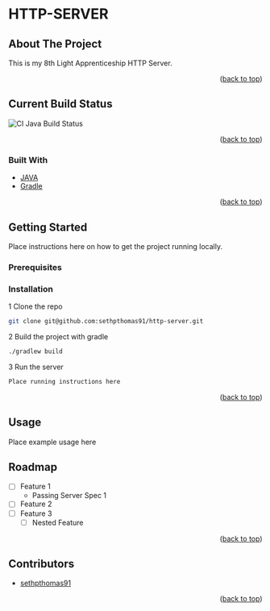 # HTTP-SERVER

<!-- ABOUT THE PROJECT -->
## About The Project

This is my 8th Light Apprenticeship HTTP Server.

<p align="right">(<a href="#top">back to top</a>)</p>

<!-- BUILD STATUS -->
## Current Build Status

![CI Java Build Status](https://github.com/sethpthomas91/http-server/actions/workflows/gradle.yml/badge.svg)

<p align="right">(<a href="#top">back to top</a>)</p>


<!-- Built With -->
### Built With

* [JAVA](https://www.java.com/en/)
* [Gradle](https://gradle.org/install/)

<p align="right">(<a href="#top">back to top</a>)</p>



<!-- GETTING STARTED -->
## Getting Started

Place instructions here on how to get the project running locally.

### Prerequisites


### Installation

1 Clone the repo
   ```sh
git clone git@github.com:sethpthomas91/http-server.git
   ```

2 Build the project with gradle
   ```sh
./gradlew build   
   ```

3 Run the server
```sh
Place running instructions here
   ```

<p align="right">(<a href="#top">back to top</a>)</p>



<!-- USAGE EXAMPLES -->
## Usage
Place example usage here



<!-- ROADMAP -->
## Roadmap

- [ ] Feature 1
  - Passing Server Spec 1
- [ ] Feature 2
- [ ] Feature 3
    - [ ] Nested Feature

<p align="right">(<a href="#top">back to top</a>)</p>



<!-- ACKNOWLEDGMENTS -->
## Contributors

* [sethpthomas91]()

<p align="right">(<a href="#top">back to top</a>)</p>



<!-- MARKDOWN LINKS & IMAGES -->
<!-- https://www.markdownguide.org/basic-syntax/#reference-style-links -->
[contributors-shield]: https://img.shields.io/github/contributors/github_username/repo_name.svg?style=for-the-badge
[contributors-url]: https://github.com/github_username/repo_name/graphs/contributors
[forks-shield]: https://img.shields.io/github/forks/github_username/repo_name.svg?style=for-the-badge
[forks-url]: https://github.com/github_username/repo_name/network/members
[stars-shield]: https://img.shields.io/github/stars/github_username/repo_name.svg?style=for-the-badge
[stars-url]: https://github.com/github_username/repo_name/stargazers
[issues-shield]: https://img.shields.io/github/issues/github_username/repo_name.svg?style=for-the-badge
[issues-url]: https://github.com/github_username/repo_name/issues
[license-shield]: https://img.shields.io/github/license/github_username/repo_name.svg?style=for-the-badge
[license-url]: https://github.com/github_username/repo_name/blob/master/LICENSE.txt
[linkedin-shield]: https://img.shields.io/badge/-LinkedIn-black.svg?style=for-the-badge&logo=linkedin&colorB=555
[linkedin-url]: https://linkedin.com/in/linkedin_username
[product-screenshot]: images/screenshot.png